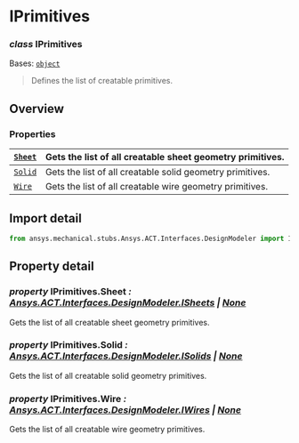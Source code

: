 # IPrimitives

### *class* IPrimitives

Bases: [`object`](https://docs.python.org/3/library/functions.html#object)

> Defines the list of creatable primitives.

> <!-- !! processed by numpydoc !! -->

## Overview

### Properties

| [`Sheet`](#IPrimitives.Sheet)                         | Gets the list of all creatable sheet geometry primitives.   |
|-------------------------------------------------------|-------------------------------------------------------------|
| [`Solid`](../../Automation/Mechanical/Solid.md#Solid) | Gets the list of all creatable solid geometry primitives.   |
| [`Wire`](#IPrimitives.Wire)                           | Gets the list of all creatable wire geometry primitives.    |

## Import detail

```python
from ansys.mechanical.stubs.Ansys.ACT.Interfaces.DesignModeler import IPrimitives
```

## Property detail

### *property* IPrimitives.Sheet *: [Ansys.ACT.Interfaces.DesignModeler.ISheets](ISheets.md#ISheets) | [None](https://docs.python.org/3/library/constants.html#None)*

Gets the list of all creatable sheet geometry primitives.

<!-- !! processed by numpydoc !! -->

### *property* IPrimitives.Solid *: [Ansys.ACT.Interfaces.DesignModeler.ISolids](ISolids.md#ISolids) | [None](https://docs.python.org/3/library/constants.html#None)*

Gets the list of all creatable solid geometry primitives.

<!-- !! processed by numpydoc !! -->

### *property* IPrimitives.Wire *: [Ansys.ACT.Interfaces.DesignModeler.IWires](IWires.md#IWires) | [None](https://docs.python.org/3/library/constants.html#None)*

Gets the list of all creatable wire geometry primitives.

<!-- !! processed by numpydoc !! -->

